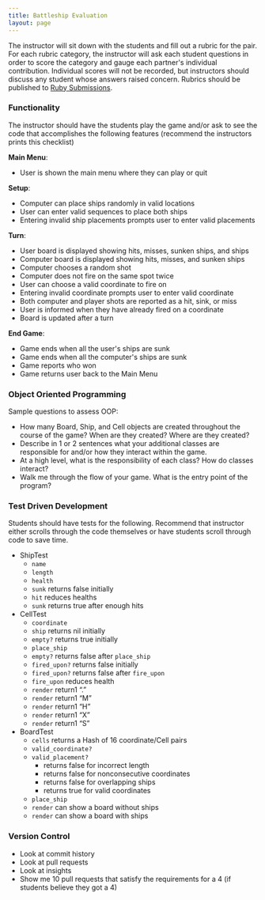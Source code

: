 ```yaml
---
title: Battleship Evaluation
layout: page
---
```


The instructor will sit down with the students and fill out a rubric for the pair. For each rubric category, the instructor will ask each student questions in order to score the category and gauge each partner's individual contribution. Individual scores will not be recorded, but instructors should discuss any student whose answers raised concern. Rubrics should be published to [Ruby Submissions](https://github.com/turingschool/ruby-submissions).

### Functionality

The instructor should have the students play the game and/or ask to see the code that accomplishes the following features (recommend the instructors prints this checklist)

**Main Menu**:

* User is shown the main menu where they can play or quit

**Setup**:

* Computer can place ships randomly in valid locations
* User can enter valid sequences to place both ships
* Entering invalid ship placements prompts user to enter valid placements

**Turn**:

* User board is displayed showing hits, misses, sunken ships, and ships
* Computer board is displayed showing hits, misses, and sunken ships
* Computer chooses a random shot
* Computer does not fire on the same spot twice
* User can choose a valid coordinate to fire on
* Entering invalid coordinate prompts user to enter valid coordinate
* Both computer and player shots are reported as a hit, sink, or miss
* User is informed when they have already fired on a coordinate
* Board is updated after a turn

**End Game**:

* Game ends when all the user's ships are sunk
* Game ends when all the computer's ships are sunk
* Game reports who won
* Game returns user back to the Main Menu

### Object Oriented Programming

Sample questions to assess OOP:

* How many Board, Ship, and Cell objects are created throughout the course of the game? When are they created? Where are they created?
* Describe in 1 or 2 sentences what your additional classes are responsible for and/or how they interact within the game.
* At a high level, what is the responsibility of each class? How do classes interact?
* Walk me through the flow of your game. What is the entry point of the program?

### Test Driven Development

Students should have tests for the following. Recommend that instructor either scrolls through the code themselves or have students scroll through code to save time.

* ShipTest
  * `name`
  * `length`
  * `health`
  * `sunk` returns false initially
  * `hit` reduces healths
  * `sunk` returns true after enough hits
* CellTest
  * `coordinate`
  * `ship` returns nil initially
  * `empty?` returns true initially
  * `place_ship`
  * `empty?` returns false after `place_ship`
  * `fired_upon?` returns false initially
  * `fired_upon?` returns false after `fire_upon`
  * `fire_upon` reduces health
  * `render` return1 “.”
  * `render` return1 “M”
  * `render` return1 “H”
  * `render` return1 “X”
  * `render` return1 “S”
* BoardTest
  * `cells` returns a Hash of 16 coordinate/Cell pairs
  * `valid_coordinate?`
  * `valid_placement?`
    * returns false for incorrect length
    * returns false for nonconsecutive coordinates
    * returns false for overlapping ships
    * returns true for valid coordinates
  * `place_ship`
  * `render` can show a board without ships
  * `render` can show a board with ships

### Version Control

* Look at commit history
* Look at pull requests
* Look at insights
* Show me 10 pull requests that satisfy the requirements for a 4 (if students believe they got a 4)
